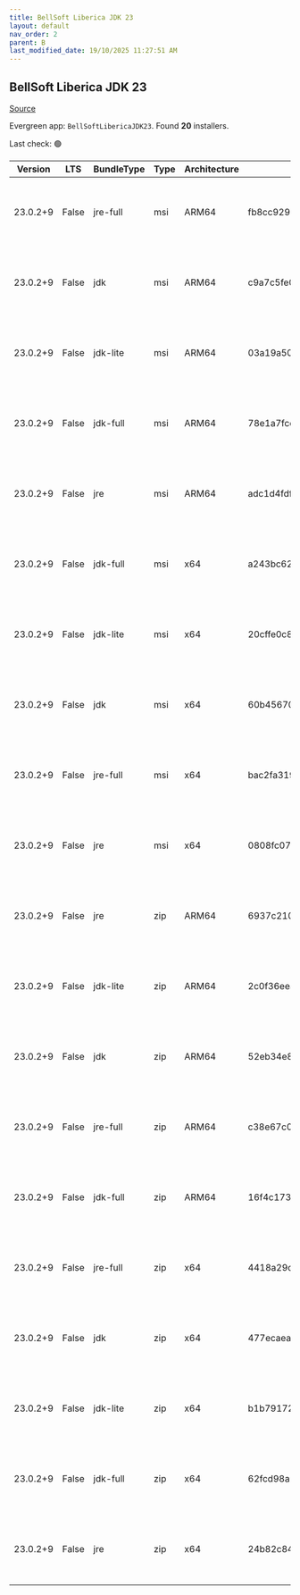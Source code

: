 ```yaml
---
title: BellSoft Liberica JDK 23
layout: default
nav_order: 2
parent: B
last_modified_date: 19/10/2025 11:27:51 AM
---
```


## BellSoft Liberica JDK 23

[Source](https://bell-sw.com/libericajdk/)

Evergreen app: `BellSoftLibericaJDK23`. Found **20** installers.

Last check: 🟢

| Version  | LTS   | BundleType | Type | Architecture | Sha1                                     | Size      | URI                                                                                                                                                                                                                          |
| -------- | ----- | ---------- | ---- | ------------ | ---------------------------------------- | --------- | ---------------------------------------------------------------------------------------------------------------------------------------------------------------------------------------------------------------------------- |
| 23.0.2+9 | False | jre-full   | msi  | ARM64        | fb8cc929b8e8f56dcdc81adeafb97c810646a2dd | 48156672  | [https://github.com/bell-sw/Liberica/releases/download/23.0.2+9/bellsoft-jre23.0.2+9-windows-aarch64-full.msi](https://github.com/bell-sw/Liberica/releases/download/23.0.2+9/bellsoft-jre23.0.2+9-windows-aarch64-full.msi) |
| 23.0.2+9 | False | jdk        | msi  | ARM64        | c9a7c5fe0d7fb50ce3ec65accf4de72a5c7d56ce | 201703424 | [https://github.com/bell-sw/Liberica/releases/download/23.0.2+9/bellsoft-jdk23.0.2+9-windows-aarch64.msi](https://github.com/bell-sw/Liberica/releases/download/23.0.2+9/bellsoft-jdk23.0.2+9-windows-aarch64.msi)           |
| 23.0.2+9 | False | jdk-lite   | msi  | ARM64        | 03a19a502eaf2d50a67f8f047955cb1e612ec70a | 79765504  | [https://github.com/bell-sw/Liberica/releases/download/23.0.2+9/bellsoft-jdk23.0.2+9-windows-aarch64-lite.msi](https://github.com/bell-sw/Liberica/releases/download/23.0.2+9/bellsoft-jdk23.0.2+9-windows-aarch64-lite.msi) |
| 23.0.2+9 | False | jdk-full   | msi  | ARM64        | 78e1a7fcde037e8b4e9c9c5d8905c3ca05364a0d | 225366016 | [https://github.com/bell-sw/Liberica/releases/download/23.0.2+9/bellsoft-jdk23.0.2+9-windows-aarch64-full.msi](https://github.com/bell-sw/Liberica/releases/download/23.0.2+9/bellsoft-jdk23.0.2+9-windows-aarch64-full.msi) |
| 23.0.2+9 | False | jre        | msi  | ARM64        | adc1d4fdf1aa224b50182357ab0bd9270944ead7 | 42913792  | [https://github.com/bell-sw/Liberica/releases/download/23.0.2+9/bellsoft-jre23.0.2+9-windows-aarch64.msi](https://github.com/bell-sw/Liberica/releases/download/23.0.2+9/bellsoft-jre23.0.2+9-windows-aarch64.msi)           |
| 23.0.2+9 | False | jdk-full   | msi  | x64          | a243bc62f1a67c48b70dbd76336f62f71ee22b63 | 312958976 | [https://github.com/bell-sw/Liberica/releases/download/23.0.2+9/bellsoft-jdk23.0.2+9-windows-amd64-full.msi](https://github.com/bell-sw/Liberica/releases/download/23.0.2+9/bellsoft-jdk23.0.2+9-windows-amd64-full.msi)     |
| 23.0.2+9 | False | jdk-lite   | msi  | x64          | 20cffe0c898cf2b308828a09609787091019d9f6 | 82235392  | [https://github.com/bell-sw/Liberica/releases/download/23.0.2+9/bellsoft-jdk23.0.2+9-windows-amd64-lite.msi](https://github.com/bell-sw/Liberica/releases/download/23.0.2+9/bellsoft-jdk23.0.2+9-windows-amd64-lite.msi)     |
| 23.0.2+9 | False | jdk        | msi  | x64          | 60b4567079273849aa2b3b5111c6dd690b41cc13 | 223903744 | [https://github.com/bell-sw/Liberica/releases/download/23.0.2+9/bellsoft-jdk23.0.2+9-windows-amd64.msi](https://github.com/bell-sw/Liberica/releases/download/23.0.2+9/bellsoft-jdk23.0.2+9-windows-amd64.msi)               |
| 23.0.2+9 | False | jre-full   | msi  | x64          | bac2fa3196aecdbbbc0ec7571ab05aa573ec3f87 | 97882112  | [https://github.com/bell-sw/Liberica/releases/download/23.0.2+9/bellsoft-jre23.0.2+9-windows-amd64-full.msi](https://github.com/bell-sw/Liberica/releases/download/23.0.2+9/bellsoft-jre23.0.2+9-windows-amd64-full.msi)     |
| 23.0.2+9 | False | jre        | msi  | x64          | 0808fc0766d308dc30dd85a71432f4f00c179c03 | 59830272  | [https://github.com/bell-sw/Liberica/releases/download/23.0.2+9/bellsoft-jre23.0.2+9-windows-amd64.msi](https://github.com/bell-sw/Liberica/releases/download/23.0.2+9/bellsoft-jre23.0.2+9-windows-amd64.msi)               |
| 23.0.2+9 | False | jre        | zip  | ARM64        | 6937c210669b6c5742239f4a2ad584f608c09e11 | 42110244  | [https://github.com/bell-sw/Liberica/releases/download/23.0.2+9/bellsoft-jre23.0.2+9-windows-aarch64.zip](https://github.com/bell-sw/Liberica/releases/download/23.0.2+9/bellsoft-jre23.0.2+9-windows-aarch64.zip)           |
| 23.0.2+9 | False | jdk-lite   | zip  | ARM64        | 2c0f36eeab4ae5ec1b40d2874c144eb758c895ee | 78729899  | [https://github.com/bell-sw/Liberica/releases/download/23.0.2+9/bellsoft-jdk23.0.2+9-windows-aarch64-lite.zip](https://github.com/bell-sw/Liberica/releases/download/23.0.2+9/bellsoft-jdk23.0.2+9-windows-aarch64-lite.zip) |
| 23.0.2+9 | False | jdk        | zip  | ARM64        | 52eb34e8a3e973b1bab4e6fe98dd570282397365 | 203787879 | [https://github.com/bell-sw/Liberica/releases/download/23.0.2+9/bellsoft-jdk23.0.2+9-windows-aarch64.zip](https://github.com/bell-sw/Liberica/releases/download/23.0.2+9/bellsoft-jdk23.0.2+9-windows-aarch64.zip)           |
| 23.0.2+9 | False | jre-full   | zip  | ARM64        | c38e67c00589f1da1f26c7401fc59f3ca395260d | 47373096  | [https://github.com/bell-sw/Liberica/releases/download/23.0.2+9/bellsoft-jre23.0.2+9-windows-aarch64-full.zip](https://github.com/bell-sw/Liberica/releases/download/23.0.2+9/bellsoft-jre23.0.2+9-windows-aarch64-full.zip) |
| 23.0.2+9 | False | jdk-full   | zip  | ARM64        | 16f4c17365c2805535f4a8de95f95d53a4c2ed13 | 227856196 | [https://github.com/bell-sw/Liberica/releases/download/23.0.2+9/bellsoft-jdk23.0.2+9-windows-aarch64-full.zip](https://github.com/bell-sw/Liberica/releases/download/23.0.2+9/bellsoft-jdk23.0.2+9-windows-aarch64-full.zip) |
| 23.0.2+9 | False | jre-full   | zip  | x64          | 4418a29c007cc24e757901cfd0cfafa849e21d84 | 97440850  | [https://github.com/bell-sw/Liberica/releases/download/23.0.2+9/bellsoft-jre23.0.2+9-windows-amd64-full.zip](https://github.com/bell-sw/Liberica/releases/download/23.0.2+9/bellsoft-jre23.0.2+9-windows-amd64-full.zip)     |
| 23.0.2+9 | False | jdk        | zip  | x64          | 477ecaea4cad454229572abc52f069a376efd6ab | 226198711 | [https://github.com/bell-sw/Liberica/releases/download/23.0.2+9/bellsoft-jdk23.0.2+9-windows-amd64.zip](https://github.com/bell-sw/Liberica/releases/download/23.0.2+9/bellsoft-jdk23.0.2+9-windows-amd64.zip)               |
| 23.0.2+9 | False | jdk-lite   | zip  | x64          | b1b791722a1ce329c4d9e816fa18c096be2136b8 | 81243027  | [https://github.com/bell-sw/Liberica/releases/download/23.0.2+9/bellsoft-jdk23.0.2+9-windows-amd64-lite.zip](https://github.com/bell-sw/Liberica/releases/download/23.0.2+9/bellsoft-jdk23.0.2+9-windows-amd64-lite.zip)     |
| 23.0.2+9 | False | jdk-full   | zip  | x64          | 62fcd98a293d4b7b1b29868c09f2356a3c9c0f66 | 315756396 | [https://github.com/bell-sw/Liberica/releases/download/23.0.2+9/bellsoft-jdk23.0.2+9-windows-amd64-full.zip](https://github.com/bell-sw/Liberica/releases/download/23.0.2+9/bellsoft-jdk23.0.2+9-windows-amd64-full.zip)     |
| 23.0.2+9 | False | jre        | zip  | x64          | 24b82c8485b33d36b67028c689c21cf4ea659023 | 59234513  | [https://github.com/bell-sw/Liberica/releases/download/23.0.2+9/bellsoft-jre23.0.2+9-windows-amd64.zip](https://github.com/bell-sw/Liberica/releases/download/23.0.2+9/bellsoft-jre23.0.2+9-windows-amd64.zip)               |
